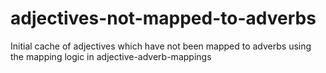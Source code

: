 # adjectives-not-mapped-to-adverbs

Initial cache of adjectives which have not been mapped to adverbs using the 
mapping logic in adjective-adverb-mappings 